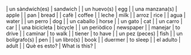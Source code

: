 | un sàndwich(es) | sandwich |
| un huevo(s) | egg |
| una manzana(s) | apple |
| pan | bread |
| cafè | coffee |
| leche | milk |
| arroz | rice |
| agua | water |
| un perro | dog |
| un caballo | horse |
| un gato | cat |
| un carro | car |
| una bicicleta | bicycle |
| un periòdico | newspaper |
| manejar | to drive |
| caminar | to walk |
| tiener | to have |
| un pez (peces) | fish |
| un bolígrafo(s) | pen |
| un libro(s) | book |
| duermer | to sleep |
| el adulto | adult |
| Què es esto? | What is this? |